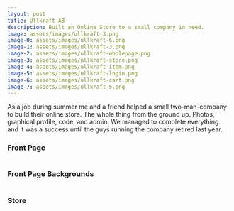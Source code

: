 ```yaml
---
layout: post
title: Ullkraft AB
description: Built an Online Store to a small company in need.
image: assets/images/ullkraft-3.png
image-0: assets/images/ullkraft-6.png
image-1: assets/images/ullkraft-3.png
image-2: assets/images/ullkraft-wholepage.png
image-3: assets/images/ullkraft-store.png
image-4: assets/images/ullkraft-item.png
image-5: assets/images/ullkraft-login.png
image-6: assets/images/ullkraft-cart.png
image-7: assets/images/ullkraft-5.png
---
```


As a job during summer me and a friend helped a small two-man-company to build their online store. The whole thing from the ground up. Photos, graphical profile, code, and admin. We managed to complete everything and it was a success until the guys running the company retired last year.

<h3>Front Page</h3>
<span class="image main"><img src="{{ site.baseurl }}/{{ page.image-2 }}" alt="" /></span>
<h3>Front Page Backgrounds</h3>
<div class="box alt">
	<div class="row 50% uniform">
		<div class="4u"><span class="image fit"><img src="{% link assets/images/ullkraft-1.png %}" alt="" /></span></div>
		<div class="4u"><span class="image fit"><img src="{% link assets/images/ullkraft-2.png %}" alt="" /></span></div>
		<div class="4u$"><span class="image fit"><img src="{% link assets/images/ullkraft-3.png %}" alt="" /></span></div>
		<!-- Break -->
		<div class="4u"><span class="image fit"><img src="{% link assets/images/ullkraft-4.png %}" alt="" /></span></div>
		<div class="4u"><span class="image fit"><img src="{% link assets/images/ullkraft-5.png %}" alt="" /></span></div>
		<div class="4u$"><span class="image fit"><img src="{% link assets/images/ullkraft-6.png %}" alt="" /></span></div>
		<!-- Break -->
	</div>
</div>

<h3>Store</h3>
<div class="box alt">
	<div class="row 50% uniform">
		<div class="6u"><span class="image fit"><img src="{% link assets/images/ullkraft-login.png %}" alt="" /></span></div>
		<div class="6u"><span class="image fit"><img src="{% link assets/images/ullkraft-store.png %}" alt="" /></span></div>
		<!-- Break -->
		<div class="6u"><span class="image fit"><img src="{% link assets/images/ullkraft-item.png %}" alt="" /></span></div>
		<div class="6u"><span class="image fit"><img src="{% link assets/images/ullkraft-cart.png %}" alt="" /></span></div>
		<!-- Break -->
	</div>
</div>